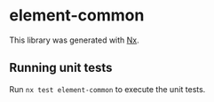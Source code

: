 # element-common

This library was generated with [Nx](https://nx.dev).

## Running unit tests

Run `nx test element-common` to execute the unit tests.
